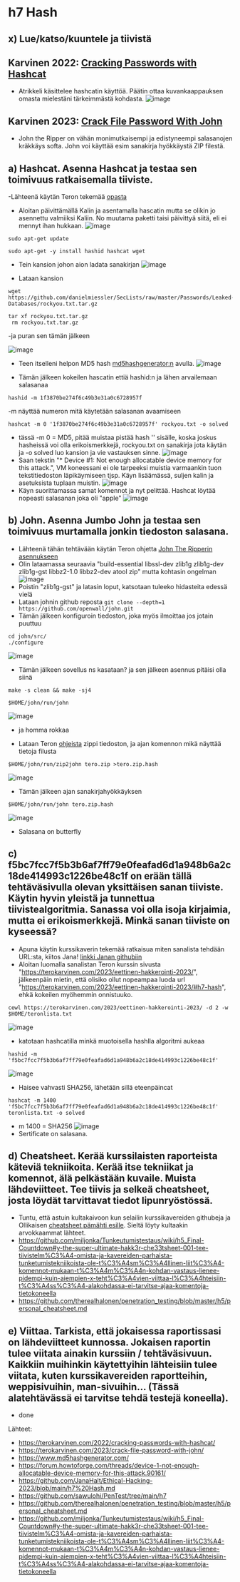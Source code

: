 # h7 Hash

## x) Lue/katso/kuuntele ja tiivistä

## Karvinen 2022: [Cracking Passwords with Hashcat](https://terokarvinen.com/2022/cracking-passwords-with-hashcat/)

- Atrikkeli käsittelee hashcatin käyttöä. Päätin ottaa kuvankaappauksen omasta mielestäni tärkeimmästä kohdasta.
![image](https://github.com/ball1n/Tunkeutumistestaus/assets/117892213/fecc1d70-d3a4-4b6c-8fe2-df3d2642ba2f)


## Karvinen 2023: [Crack File Password With John](https://terokarvinen.com/2023/crack-file-password-with-john/)

- John the Ripper on vähän monimutkaisempi ja edistyneempi salasanojen kräkkäys softa. John voi käyttää esim sanakirja hyökkäystä ZIP filestä.


## a) Hashcat. Asenna Hashcat ja testaa sen toimivuus ratkaisemalla tiiviste.

-Lähteenä käytän Teron tekemää [opasta](https://terokarvinen.com/2022/cracking-passwords-with-hashcat/)
- Aloitan päivittämällä Kalin ja asentamalla hascatin mutta se olikin jo asennettu valmiiksi Kaliin. No muutama paketti taisi päivittyä siitä, eli ei mennyt ihan hukkaan. 
![image](https://github.com/ball1n/Tunkeutumistestaus/assets/117892213/3185c318-b3b5-4ea5-91aa-b0c65f6104c0)
```
sudo apt-get update
```
```
sudo apt-get -y install hashid hashcat wget
```

- Tein kansion johon aion ladata sanakirjan
![image](https://github.com/ball1n/Tunkeutumistestaus/assets/117892213/8b227427-67a1-4adf-bf25-917c3a47aaa5)

- Lataan kansion 

```
wget https://github.com/danielmiessler/SecLists/raw/master/Passwords/Leaked-Databases/rockyou.txt.tar.gz
``` 
```
tar xf rockyou.txt.tar.gz
 rm rockyou.txt.tar.gz
```

-ja puran sen tämän jälkeen

![image](https://github.com/ball1n/Tunkeutumistestaus/assets/117892213/b01f0855-fda5-489a-a692-2d8f0fa432a6)

- Teen itselleni helpon MD5 hash [md5hashgenerator:n](https://www.md5hashgenerator.com/) avulla. 
![image](https://github.com/ball1n/Tunkeutumistestaus/assets/117892213/a5319151-045f-41e6-8c08-f991ae83aa40)

- Tämän jälkeen kokeilen hascatin ettiä hashid:n ja lähen arvailemaan salasanaa
```
hashid -m 1f3870be274f6c49b3e31a0c6728957f 
```
-m näyttää numeron mitä käytetään salasanan avaamiseen
```
hashcat -m 0 '1f3870be274f6c49b3e31a0c6728957f' rockyou.txt -o solved
```
- tässä -m 0 = MD5, pitää muistaa pistää hash '' sisälle, koska joskus hasheissä voi olla erikoismerkkejä, rockyou.txt on sanakirja jota käytän ja -o solved luo kansion ja vie vastauksen sinne. 
![image](https://github.com/ball1n/Tunkeutumistestaus/assets/117892213/bb07c832-79e3-4806-9d7e-17db567fad76)
- Saan tekstin "* Device #1: Not enough allocatable device memory for this attack.", VM koneessani ei ole tarpeeksi muistia varmaankin tuon tekstitiedoston läpikäymiseen tjsp. Käyn lisäämässä, suljen kalin ja asetuksista tuplaan muistin.
![image](https://github.com/ball1n/Tunkeutumistestaus/assets/117892213/6dd4a4ba-9a0c-4f76-88b6-a8742af3defb)
- Käyn suorittamassa samat komennot ja nyt pelittää. Hashcat löytää nopeasti salasanan joka oli "apple"
![image](https://github.com/ball1n/Tunkeutumistestaus/assets/117892213/6b27b311-6928-4222-8faa-33a2045409ef)

## b) John. Asenna Jumbo John ja testaa sen toimivuus murtamalla jonkin tiedoston salasana.

- Lähteenä tähän tehtävään käytän Teron ohjetta [John The Ripperin asennukseen](https://terokarvinen.com/2023/crack-file-password-with-john/)
- Olin lataamassa seuraavia "build-essential libssl-dev  zlib1g zlib1g-dev zlib1g-gst libbz2-1.0 libbz2-dev atool zip" mutta kohtasin ongelman
![image](https://github.com/ball1n/Tunkeutumistestaus/assets/117892213/1afb00f7-4a52-4ece-9edd-b69cddd73616)
- Poistin "zlib1g-gst" ja latasin loput, katsotaan tuleeko hidasteita edessä vielä
- Lataan johnin github reposta 
```git clone --depth=1 https://github.com/openwall/john.git```
- Tämän jälkeen konfiguroin tiedoston, joka myös ilmoittaa jos jotain puuttuu

```
cd john/src/	
./configure
```
![image](https://github.com/ball1n/Tunkeutumistestaus/assets/117892213/700b26f8-85b4-4111-ad50-0b1b80632207)
- Tämän jälkeen sovellus ns kasataan? ja sen jälkeen asennus pitäisi olla siinä
```
make -s clean && make -sj4
```

```
$HOME/john/run/john
```
![image](https://github.com/ball1n/Tunkeutumistestaus/assets/117892213/6eac7fa8-b3d2-4c39-baf0-ce9d1011ec63)
- ja homma rokkaa

- Lataan Teron [ohjeista](https://terokarvinen.com/2023/crack-file-password-with-john/) zippi tiedoston, ja ajan komennon mikä näyttää tietoja filusta 
```
$HOME/john/run/zip2john tero.zip >tero.zip.hash
```
![image](https://github.com/ball1n/Tunkeutumistestaus/assets/117892213/c476eabf-b5be-46ae-94ee-701e92b9c482)

- Tämän jälkeen ajan sanakirjahyökkäyksen
```
$HOME/john/run/john tero.zip.hash
```
![image](https://github.com/ball1n/Tunkeutumistestaus/assets/117892213/b494090a-4f18-4baf-b0d1-4bc38a0b9721)
- Salasana on butterfly

## c) f5bc7fcc7f5b3b6af7ff79e0feafad6d1a948b6a2c18de414993c1226be48c1f on erään tällä tehtäväsivulla olevan yksittäisen sanan tiiviste. Käytin hyvin yleistä ja tunnettua tiivistealgoritmia. Sanassa voi olla isoja kirjaimia, mutta ei erikoismerkkejä. Minkä sanan tiiviste on kyseessä?

- Apuna käytin kurssikaverin tekemää ratkaisua miten sanalista tehdään URL:sta, kiitos Jana! [linkki Janan githubiin](https://github.com/JanaHalt/Ethical-Hacking-2023/blob/main/h7%20Hash.md)
- Aloitan luomalla sanalistan Teron kurssin sivusta "https://terokarvinen.com/2023/eettinen-hakkerointi-2023/", jälkeenpäin mietin, että olisiko ollut nopeampaa luoda url "https://terokarvinen.com/2023/eettinen-hakkerointi-2023/#h7-hash", ehkä kokeilen myöhemmin onnistuuko.

```
cewl https://terokarvinen.com/2023/eettinen-hakkerointi-2023/ -d 2 -w $HOME/teronlista.txt
```
![image](https://github.com/ball1n/Tunkeutumistestaus/assets/117892213/03517f1f-45f6-4b7b-a407-1fcf7661d143)

- katotaan hashcatilla minkä muotoisella hashlla algoritmi aukeaa
```
hashid -m 'f5bc7fcc7f5b3b6af7ff79e0feafad6d1a948b6a2c18de414993c1226be48c1f'  
```
![image](https://github.com/ball1n/Tunkeutumistestaus/assets/117892213/7d874e2a-f620-459f-9f10-82645e01c99a)

- Haisee vahvasti SHA256, lähetään sillä eteenpäincat
```
hashcat -m 1400 'f5bc7fcc7f5b3b6af7ff79e0feafad6d1a948b6a2c18de414993c1226be48c1f' teronlista.txt -o solved
```
- m 1400 = SHA256
![image](https://github.com/ball1n/Tunkeutumistestaus/assets/117892213/83be1d41-55fc-40ad-a245-553a993671bc)
- Sertificate on salasana.



## d) Cheatsheet. Kerää kurssilaisten raporteista käteviä tekniikoita. Kerää itse tekniikat ja komennot, älä pelkästään kuvaile. Muista lähdeviitteet. Tee tiivis ja selkeä cheatsheet, josta löydät tarvittavat tiedot lipunryöstössä. 

- Tuntu, että astuin kultakaivoon kun selailin kurssikavereiden githubeja ja Ollikaisen [cheatsheet pämähti esille](https://github.com/sawulohi/PenTest/tree/main/h7). Sieltä löyty kultaakin arvokkaammat lähteet. 
- https://github.com/miljonka/Tunkeutumistestaus/wiki/h5_Final-Countdown#y-the-super-ultimate-hakk3r-che33tsheet-001-tee-tiivistelm%C3%A4-omista-ja-kavereiden-parhaista-tunketumistekniikoista-ole-t%C3%A4sm%C3%A4llinen-liit%C3%A4-komennot-mukaan-t%C3%A4m%C3%A4n-kohdan-vastaus-lienee-pidempi-kuin-aiempien-x-teht%C3%A4vien-viittaa-l%C3%A4hteisiin-t%C3%A4ss%C3%A4-alakohdassa-ei-tarvitse-ajaa-komentoja-tietokoneella
- https://github.com/therealhalonen/penetration_testing/blob/master/h5/personal_cheatsheet.md


## e) Viittaa. Tarkista, että jokaisessa raportissasi on lähdeviitteet kunnossa. Jokaisen raportin tulee viitata ainakin kurssiin / tehtäväsivuun. Kaikkiin muihinkin käytettyihin lähteisiin tulee viitata, kuten kurssikavereiden raportteihin, weppisivuihin, man-sivuihin... (Tässä alatehtävässä ei tarvitse tehdä testejä koneella).

- done


Lähteet: 

- https://terokarvinen.com/2022/cracking-passwords-with-hashcat/
- https://terokarvinen.com/2023/crack-file-password-with-john/
- https://www.md5hashgenerator.com/
- https://forum.howtoforge.com/threads/device-1-not-enough-allocatable-device-memory-for-this-attack.90161/
- https://github.com/JanaHalt/Ethical-Hacking-2023/blob/main/h7%20Hash.md
- https://github.com/sawulohi/PenTest/tree/main/h7
- https://github.com/therealhalonen/penetration_testing/blob/master/h5/personal_cheatsheet.md
- https://github.com/miljonka/Tunkeutumistestaus/wiki/h5_Final-Countdown#y-the-super-ultimate-hakk3r-che33tsheet-001-tee-tiivistelm%C3%A4-omista-ja-kavereiden-parhaista-tunketumistekniikoista-ole-t%C3%A4sm%C3%A4llinen-liit%C3%A4-komennot-mukaan-t%C3%A4m%C3%A4n-kohdan-vastaus-lienee-pidempi-kuin-aiempien-x-teht%C3%A4vien-viittaa-l%C3%A4hteisiin-t%C3%A4ss%C3%A4-alakohdassa-ei-tarvitse-ajaa-komentoja-tietokoneella

